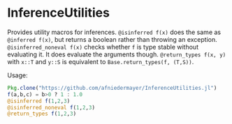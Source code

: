 # InferenceUtilities

Provides utility macros for inferences. `@isinferred f(x)` does the same as `@inferred f(x)`, but returns a boolean rather than throwing an exception. `@isinferred_noneval f(x)` checks whether `f` is type stable without evaluating it. It does evaluate the arguments though. `@return_types f(x, y)` with `x::T` and `y::S` is equivalent to `Base.return_types(f, (T,S))`.

Usage:
```julia
Pkg.clone("https://github.com/afniedermayer/InferenceUtilities.jl")
f(a,b,c) = b>0 ? 1 : 1.0
@isinferred f(1,2,3)
@isinferred_noneval f(1,2,3)
@return_types f(1,2,3)
```

